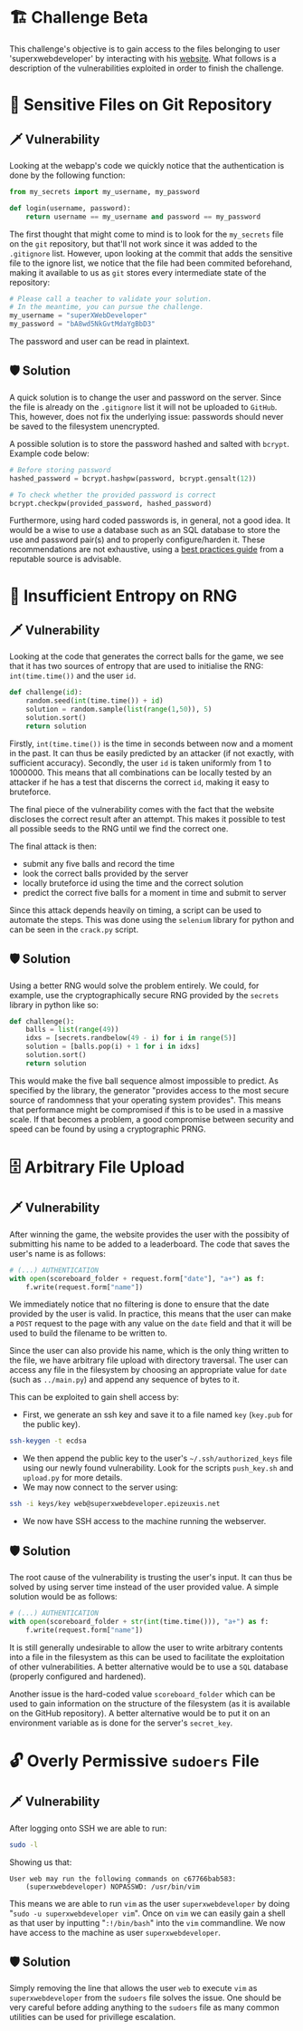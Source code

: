 # 🏗️ Challenge Beta

This challenge's objective is to gain access to the files belonging to user 'superxwebdeveloper' by interacting with his [website](https://superxwebdeveloper.epizeuxis.net/). What follows is a description of the vulnerabilities exploited in order to finish the challenge.

# 📖 Sensitive Files on Git Repository
## 🗡️ Vulnerability

Looking at the webapp's code we quickly notice that the authentication is done by the following function:

```python
from my_secrets import my_username, my_password

def login(username, password):
    return username == my_username and password == my_password
```

The first thought that might come to mind is to look for the `my_secrets` file on the `git` repository, but that'll not work since it was added to the `.gitignore` list. However, upon looking at the commit that adds the sensitive file to the ignore list, we notice that the file had been commited beforehand, making it available to us as `git` stores every intermediate state of the repository:

```python
# Please call a teacher to validate your solution.
# In the meantime, you can pursue the challenge.
my_username = "superXWebDeveloper"
my_password = "bA8wd5NkGvtMdaYgBbD3"
```

The password and user can be read in plaintext.

## 🛡️ Solution

A quick solution is to change the user and password on the server. Since the file is already on the `.gitignore` list it will not be uploaded to `GitHub`. This, however, does not fix the underlying issue: passwords should never be saved to the filesystem unencrypted.

A possible solution is to store the password hashed and salted with `bcrypt`. Example code below:
```python
# Before storing password
hashed_password = bcrypt.hashpw(password, bcrypt.gensalt(12))

# To check whether the provided password is correct
bcrypt.checkpw(provided_password, hashed_password)
```

Furthermore, using hard coded passwords is, in general, not a good idea. It would be a wise to use a database such as an SQL database to store the use and password pair(s) and to properly configure/harden it. These recommendations are not exhaustive, using a [best practices guide](https://snyk.io/learn/password-storage-best-practices/) from a reputable source is advisable.


# 🔑 Insufficient Entropy on RNG
## 🗡️ Vulnerability

Looking at the code that generates the correct balls for the game, we see that it has two sources of entropy that are used to initialise the RNG: `int(time.time())` and the user `id`.

```python
def challenge(id):
    random.seed(int(time.time()) + id)
    solution = random.sample(list(range(1,50)), 5)
    solution.sort()
    return solution
```

Firstly, `int(time.time())` is the time in seconds between now and a moment in the past. It can thus be easily predicted by an attacker (if not exactly, with sufficient accuracy). Secondly, the user `id` is taken uniformly from 1 to 1000000. This means that all combinations can be locally tested by an attacker if he has a test that discerns the correct `id`, making it easy to bruteforce.

The final piece of the vulnerability comes with the fact that the website discloses the correct result after an attempt. This makes it possible to test all possible seeds to the RNG until we find the correct one.

The final attack is then:
- submit any five balls and record the time
- look the correct balls provided by the server
- locally bruteforce id using the time and the correct solution
- predict the correct five balls for a moment in time and submit to server

Since this attack depends heavily on timing, a script can be used to automate the steps. This was done using the `selenium` library for python and can be seen in the `crack.py` script.


## 🛡️ Solution

Using a better RNG would solve the problem entirely. We could, for example, use the cryptographically secure RNG provided by the `secrets` library in python like so:

```python
def challenge():
    balls = list(range(49))
    idxs = [secrets.randbelow(49 - i) for i in range(5)]
    solution = [balls.pop(i) + 1 for i in idxs]
    solution.sort()
    return solution
```

This would make the five ball sequence almost impossible to predict. As specified by the library, the generator "provides access to the most secure source of randomness that your operating system provides". This means that performance might be compromised if this is to be used in a massive scale. If that becomes a problem, a good compromise between security and speed can be found by using a cryptographic PRNG.

# 🗄️ Arbitrary File Upload
## 🗡️ Vulnerability

After winning the game, the website provides the user with the possibity of submitting his name to be added to a leaderboard. The code that saves the user's name is as follows:

```python
# (...) AUTHENTICATION
with open(scoreboard_folder + request.form["date"], "a+") as f:
    f.write(request.form["name"])
```

We immediately notice that no filtering is done to ensure that the date provided by the user is valid. In practice, this means that the user can make a `POST` request to the page with any value on the `date` field and that it will be used to build the filename to be written to.

Since the user can also provide his name, which is the only thing written to the file, we have arbitrary file upload with directory traversal. The user can access any file in the filesystem by choosing an appropriate value for `date` (such as `../main.py`) and append any sequence of bytes to it.

This can be exploited to gain shell access by:
- First, we generate an ssh key and save it to a file named `key` (`key.pub` for the public key).
```bash
ssh-keygen -t ecdsa
```
- We then append the public key to the user's `~/.ssh/authorized_keys` file using our newly found vulnerability. Look for the scripts `push_key.sh` and `upload.py` for more details.
- We may now connect to the server using:
```bash
ssh -i keys/key web@superxwebdeveloper.epizeuxis.net
```
- We now have SSH access to the machine running the webserver.

## 🛡️ Solution

The root cause of the vulnerability is trusting the user's input. It can thus be solved by using server time instead of the user provided value. A simple solution would be as follows:

```python
# (...) AUTHENTICATION
with open(scoreboard_folder + str(int(time.time())), "a+") as f:
    f.write(request.form["name"])
```

It is still generally undesirable to allow the user to write arbitrary contents into a file in the filesystem as this can be used to facilitate the exploitation of other vulnerabilities. A better alternative would be to use a `SQL` database (properly configured and hardened).

Another issue is the hard-coded value `scoreboard_folder` which can be used to gain information on the structure of the filesystem (as it is available on the GitHub repository). A better alternative would be to put it on an environment variable as is done for the server's `secret_key`. 

# 🔓 Overly Permissive `sudoers` File
## 🗡️ Vulnerability

After logging onto SSH we are able to run:
```bash
sudo -l
```
Showing us that:
```
User web may run the following commands on c67766bab583:
    (superxwebdeveloper) NOPASSWD: /usr/bin/vim
```
This means we are able to run `vim` as the user `superxwebdeveloper` by doing "`sudo -u superxwebdeveloper vim`". Once on `vim` we can easily gain a shell as that user by inputting "`:!/bin/bash`" into the `vim` commandline. We now have access to the machine as user `superxwebdeveloper`.


## 🛡️ Solution

Simply removing the line that allows the user `web` to execute `vim` as `superxwebdeveloper` from the `sudoers` file solves the issue. One should be very careful before adding anything to the `sudoers` file as many common utilities can be used for privillege escalation. 